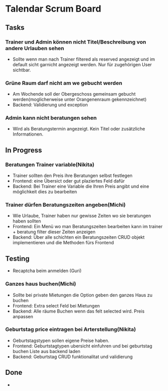 ﻿# Talendar Scrum Board

## Tasks

### Trainer und Admin können nicht Titel/Beschreibung von andere Urlauben sehen

-   Sollte wenn man nach Trainer filtered als reserved angezeigt und im default sicht garnicht angezeigt werden. Nur für zugehörigen User sichtbar.

### Grüne Raum darf nicht am we gebucht werden

-   Am Wochende soll der Obergeschoss gemeinsam gebucht werden(moglicherweise unter Orangenenraum gekennzeichnet)
-   Backend: Validierung und exception

### Admin kann nicht beratungen sehen

-   Wird als Beratungstermin angezeigt. Kein Titel oder zusätzliche Informationen.


## In Progress
 
### Beratungen Trainer variable(Nikita)

-   Trainer sollten den Preis ihre Beratungen selbst festlegen
-   Frontend: eine Übersict oder gut plaziertes Feld dafür
-   Backend: Bei Trainer eine Variable die Ihren Preis angibt und eine möglichkeit dies zu bearbeiten


### Trainer dürfen Beratungszeiten angeben(Michi)

-   Wie Urlaube, Trainer haben nur gewisse Zeiten wo sie beratungen haben sollten
-   Frontend: Ein Menü wo man Beratungszeiten bearbeiten kann im trainer + beratung filter dieser Zeiten anzeigen
-   Backend: Über alle schichten ein Beratungszeiten CRUD objekt implementieren und die Methoden fürs Frontend


## Testing

-   Recaptcha beim anmelden (Guri)


### Ganzes haus buchen(Michi)

-   Sollte bei private Mietungen die Option geben den ganzes Haus zu buchen
-   Frontend: Extra select Feld bei Mietungen
-   Backend: Alle räume Buchen wenn das felt selected wird. Preis anpassen

### Geburtstag price eintragen bei Arterstellung(Nikita)

-   Geburtstagstypen sollen eigene Preise haben.
-   Frontend: Geburtstagtypen ubersicht einfuhren und bei geburtstag buchen Liste aus backend laden
-   Backend: Geburtstag CRUD funktionalitat und validierung

## Done

-
